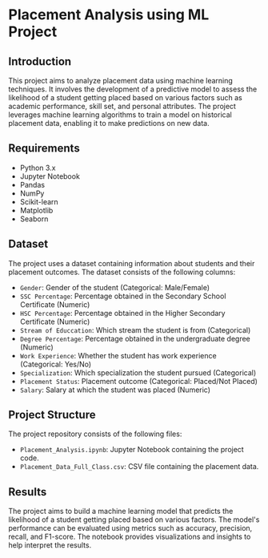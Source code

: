 # Placement Analysis using ML Project

## Introduction
This project aims to analyze placement data using machine learning techniques. It involves the development of a predictive model to assess the likelihood of a student getting placed based on various factors such as academic performance, skill set, and personal attributes. The project leverages machine learning algorithms to train a model on historical placement data, enabling it to make predictions on new data.

## Requirements
- Python 3.x
- Jupyter Notebook
- Pandas
- NumPy
- Scikit-learn
- Matplotlib
- Seaborn

## Dataset
The project uses a dataset containing information about students and their placement outcomes. The dataset consists of the following columns:

- `Gender`: Gender of the student (Categorical: Male/Female)
- `SSC Percentage`: Percentage obtained in the Secondary School Certificate (Numeric)
- `HSC Percentage`: Percentage obtained in the Higher Secondary Certificate (Numeric)
- `Stream of Educcation`: Which stream the student is from (Categorical)
- `Degree Percentage`: Percentage obtained in the undergraduate degree (Numeric)
- `Work Experience`: Whether the student has work experience (Categorical: Yes/No)
- `Specialization`: Which specialization the student pursued (Categorical)
- `Placement Status`: Placement outcome (Categorical: Placed/Not Placed)
- `Salary`: Salary at which the student was placed (Numeric)

## Project Structure
The project repository consists of the following files:

- `Placement_Analysis.ipynb`: Jupyter Notebook containing the project code.
- `Placement_Data_Full_Class.csv`: CSV file containing the placement data.

## Results
The project aims to build a machine learning model that predicts the likelihood of a student getting placed based on various factors. The model's performance can be evaluated using metrics such as accuracy, precision, recall, and F1-score. The notebook provides visualizations and insights to help interpret the results.
